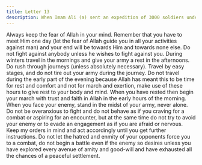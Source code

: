 ```yaml
---
title: Letter 13
description: When Imam Ali (a) sent an expedition of 3000 soldiers under Ma'qil bin Qays Riyahi against the Syrians, he issued the following instructions.
---
```


Always keep the fear of Allah in your mind. Remember that you have to meet Him one day 
(let the fear of Allah guide you in all your activities against man) and your end will be 
towards Him and towards none else. 
Do not fight against anybody unless he wishes to fight against you. During winters travel in 
the mornings and give your army a rest in the afternoons. Do rush through journeys (unless 
absolutely necessary). Travel by easy stages, and do not tire out your army during the 
journey. Do not travel during the early part of the evening because Allah has meant this to be 
time for rest and comfort and not for march and exertion, make use of these hours to give rest 
to your body and mind. 
When you have rested then begin your march with trust and faith in Allah in the early hours 
of the morning. 
When you face your enemy, stand in the midst of your army, never alone. Do not be overanxious 
to fight and do not behave as if you craving for a combat or aspiring for an encounter, 
but at the same time do not try to avoid your enemy or to evade an engagement as if you are 
afraid or nervous. Keep my orders in mind and act accordingly until you get further 
instructions. Do not let the hatred and enmity of your opponents force you to a combat, do not 
begin a battle even if the enemy so desires unless you have explored every avenue of amity 
and good-will and have exhausted all the chances of a peaceful settlement.